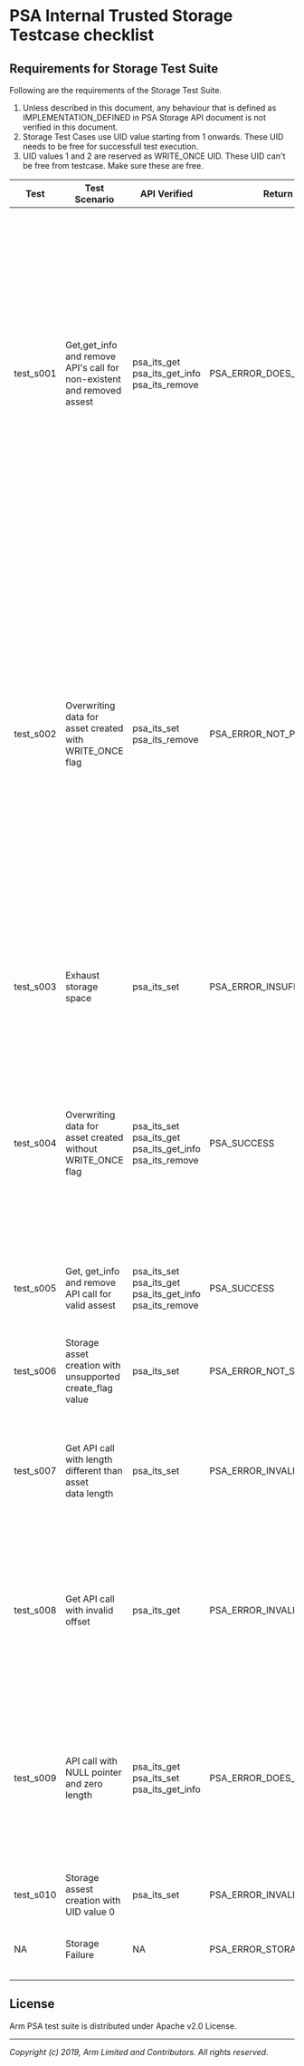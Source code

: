# PSA Internal Trusted Storage Testcase checklist

## Requirements for Storage Test Suite

Following are the requirements of the Storage Test Suite. <br />

1. Unless described in this document, any behaviour that is defined as IMPLEMENTATION_DEFINED in PSA Storage API document is not verified in this document. <br />
2. Storage Test Cases use UID value starting from 1 onwards. These UID needs to be free for successfull test execution.<br />
3. UID values 1 and 2 are reserved as WRITE_ONCE UID. These UID can't be free from testcase. Make sure these are free.<br />

| Test      | Test Scenario                         | API Verified   | Return Value            | Test Algorithm      | UID Usage              |
|-----------|---------------------------------------|----------------|-------------------------|---------------------|------------------------|
| test_s001 | Get,get_info and remove API's call for <br /> non-existent and removed assest | psa_its_get<br />psa_its_get_info <br />psa_its_remove<br />                 | PSA_ERROR_DOES_NOT_EXIST       | 1. Call get API with UID for which no UID/Data pair is created<br />2. Call get_info API for which no UID/Data pair is created<br />3. Call remove API for which no UID/Data pair is created<br />4. Set valid  UID/Data pair with uid1<br />5. Set one more set of UID/Data pair, with different uid, than previous<br />6. Remove the uid of step 4.<br />7. Call get API for  removed UID/data pair<br />8. Call get_info API for  removed UID/Data pair<br />9. Call remove API for  removed UID/Data pair<br />10. Set valid UID/Data pair<br />11. Call get API for different uid , then created<br />12. Call get_info API for different uid, then created<br />13. Call remove API for different uid, then created<br />14. Remove the created UID/Data pair.<br />15. Remove the stray uid.<br />                                                                                                         | UID value used are 5,6,7                                                                                                                     |
| test_s002 | Overwriting data for asset created with<br /> WRITE_ONCE flag                 | psa_its_set<br />psa_its_remove<br />                                        | PSA_ERROR_NOT_PERMITTED        | 1. Set valid UID/data value pair , with create flag value none.<br />2. Call get and get_info API to validate the data, attributes associated with data<br />3. Call set API again with same uid and create flag  PSA_PS_WRITE_ONCE_FLAG<br />4. Call get and get_info API to validate the data, attributes associated with data<br /> is not changed after second set operation<br />5. try to remove the UID/data pair.<br />6. Create new UID/data value pair, with create flag PSA_PS_WRITE_ONCE_FLAG<br />7. Try to remove the created UID.<br />8. Call get and get_info API to validate the data, attributes associated with data<br />9. Again call SET with same UID , create flag PSA_PS_WRITE_ONCE_FLAG but <br />different data length<br />10. Try to remove the UID, PSA_ITS_ERROR_WRITE_ONCE error should be returned<br />11. Call get and get_info API to validate the data, attributes associated with data<br /> | UID value used are 1 and 2                                                                                                                                                                     |
| test_s003 | Exhaust storage space                                                         | psa_its_set<br />                                                            | PSA_ERROR_INSUFFICIENT_STORAGE | 1. Create UID/data pairs, with data_len 1024 bytes. Do this with incrementing<br /> uid values till we have INSUFFICENT_SPACE.<br />2. Remove all the UID/data pairs created.<br />3. Repeat the steps once more, to check all previous uid are removed successfully<br />                                                                                                                                                                                                                                                                                                                                                                                                                                                                                                                                                                                                                                                                        | UID value starts from 5 and keep on incrementing till all space is exhausted                                                                                                                    |
| test_s004 | Overwriting data for asset created without WRITE_ONCE flag                    | psa_its_set<br />psa_its_get<br />psa_its_get_info<br />psa_its_remove<br /> | PSA_SUCCESS                    | 1. Set a valid uid/data pair<br />2. Validate the data using get api<br />3. Change the data length to half of previous.<br />4. Call GET api with original data length , error should be returned and also<br /> the return buffer should be empty<br />5. Call GET api with correct data_len and validate the data received.<br />6. Check old data cannot be accessed.<br />7. Call REMOVE api to delete the UID/data pair<br />                                                                                                                                                                                                                                                                                                                                                                                                                                                                                      | UID value used is 5                                                                                                                                                                            |
| test_s005 | Get, get_info and remove API call for valid assest                            | psa_its_set<br />psa_its_get<br />psa_its_get_info<br />psa_its_remove<br /> | PSA_SUCCESS                    | 1. Set valid UID/data pair with varying uid and data_len <br />2. Call GET api and validate the set data<br />3. Call GET info api and validate the data attributes<br />4. Call REMOVE api to delete the UID/data pair<br />                                                                                                                                                                                                                                                                                                                                                                                                                                                                                                                                                                                                                                                                                      | UID value used are 4                                                                                                                           |
| test_s006 | Storage asset creation with unsupported <br /> create_flag value              | psa_its_set<br />                                                            | PSA_ERROR_NOT_SUPPORTED        | 1. Call the SET_INFO with minimum flag value to max flag value <br />2. Call GET_INFO api and validate the flag value<br />3. Remove the uid/data pair<br />                                                                                                                                                                                                                                                                                                                                                                                                                                                                                                                                                                                                                                                                                                                                                       | UID value used is 5                                                                                                                          |
| test_s007 | Get API call with length different than asset <br /> data length              | psa_its_set<br />                                                            | PSA_ERROR_INVALID_ARGUMENT     | 1. Create valid uid/data pair. <br />2. Increase the length of storage.<br />3. Try to access the old length using get api.<br />4. Try to access with valid length less than stored size.<br />5. Decrease the length of storage.<br />6. Try to access the old length.<br />7. Remove the uid<br />                                                                                                                                                                                                                                                                                                                                                                                                                                                                                                                                           | UID value used is 5                                                                                                                       |
| test_s008 | Get API call with invalid offset                                              | psa_its_get<br />                                                            | PSA_ERROR_INVALID_ARGUMENT     | 1. Set valid UID/data pair<br />2. Call GET api with valid offset and offset + data_len equal to stored data size.<br />3. Call GET api with valid offset and offset + data_len less than stored data size.<br />4. Call get api with invalid offset.<br />5. Call get api with zero offset , but data len greater than data size.<br />6. Remove the uid.<br />                                                                                                                                                                                                                                                                                                                                                                                                                                                                                                                                                  | UID value used is  5 |
| test_s009 | API call with NULL pointer and zero length                                    | psa_its_get<br />psa_its_set<br />psa_its_get_info<br />                     | PSA_ERROR_DOES_NOT_EXIST       | 1. Call the SET API with NULL pointer and data_len zero <br />2. Validate using get_info api storage should be present.<br />3. Call get API with NULL pointer.<br />4. Remove the UID.<br />5. Call get_info API to validate storage is removed.<br />6. Set storage entity with valid write_buffer , but length zero.<br />7. Call get_info API to validate storage attributes.<br />8. Call get_info api with NULL pointer and valid uid.<br />9. Remove the uid<br />                                                                                                                                                                                                                                                                                                                                                                                                                                                                                                                                                    | UID value used is 5 <br />                                                                                                                                                                     |
| test_s010 | Storage assest creation with UID value 0                                      | psa_its_set<br />                                                            | PSA_ERROR_INVALID_ARGUMENT     | 1. Call the SET API with UID value 0.<br />2. Check that storage creation fails.<br /> | UID value used is 0 <br />
| NA        | Storage Failure                                                               | NA                                                                           | PSA_ERROR_STORAGE_FAILURE      | 1. The failure cause will depend on the underlying <br /> platform and vary for each implementation.<br /> It is skipped in current suite  <br /> | NA <br />                                                                                                                                                                     |

## License
Arm PSA test suite is distributed under Apache v2.0 License.

--------------

*Copyright (c) 2019, Arm Limited and Contributors. All rights reserved.*
